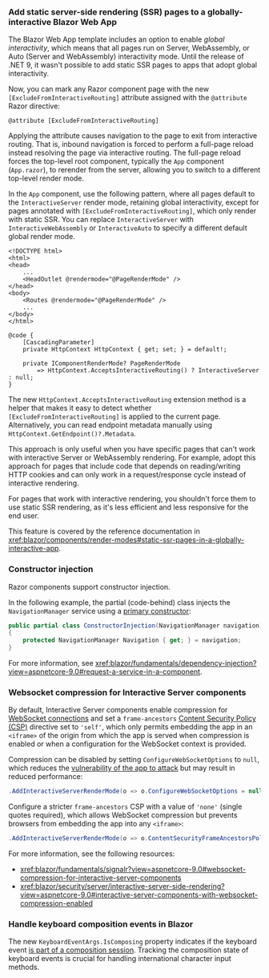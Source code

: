 ### Add static server-side rendering (SSR) pages to a globally-interactive Blazor Web App

The Blazor Web App template includes an option to enable *global interactivity*, which means that all pages run on Server, WebAssembly, or Auto (Server and WebAssembly) interactivity mode. Until the release of .NET 9, it wasn't possible to add static SSR pages to apps that adopt global interactivity.

Now, you can mark any Razor component page with the new `[ExcludeFromInteractiveRouting]` attribute assigned with the `@attribute` Razor directive:

```razor
@attribute [ExcludeFromInteractiveRouting]
```

Applying the attribute causes navigation to the page to exit from interactive routing. That is, inbound navigation is forced to perform a full-page reload instead resolving the page via interactive routing. The full-page reload forces the top-level root component, typically the `App` component (`App.razor`), to rerender from the server, allowing you to switch to a different top-level render mode.

In the `App` component, use the following pattern, where all pages default to the `InteractiveServer` render mode, retaining global interactivity, except for pages annotated with `[ExcludeFromInteractiveRouting]`, which only render with static SSR. You can replace `InteractiveServer` with `InteractiveWebAssembly` or `InteractiveAuto` to specify a different default global render mode.

```razor
<!DOCTYPE html>
<html>
<head>
    ...
    <HeadOutlet @rendermode="@PageRenderMode" />
</head>
<body>
    <Routes @rendermode="@PageRenderMode" />
    ...
</body>
</html>

@code {
    [CascadingParameter]
    private HttpContext HttpContext { get; set; } = default!;

    private IComponentRenderMode? PageRenderMode
        => HttpContext.AcceptsInteractiveRouting() ? InteractiveServer : null;
}
```

The new `HttpContext.AcceptsInteractiveRouting` extension method is a helper that makes it easy to detect whether `[ExcludeFromInteractiveRouting]` is applied to the current page. Alternatively, you can read endpoint metadata manually using `HttpContext.GetEndpoint()?.Metadata`.

This approach is only useful when you have specific pages that can't work with interactive Server or WebAssembly rendering. For example, adopt this approach for pages that include code that depends on reading/writing HTTP cookies and can only work in a request/response cycle instead of interactive rendering.

For pages that work with interactive rendering, you shouldn't force them to use static SSR rendering, as it's less efficient and less responsive for the end user.

This feature is covered by the reference documentation in <xref:blazor/components/render-modes#static-ssr-pages-in-a-globally-interactive-app>.

### Constructor injection

Razor components support constructor injection.

In the following example, the partial (code-behind) class injects the `NavigationManager` service using a [primary constructor](/dotnet/csharp/whats-new/tutorials/primary-constructors):

```csharp
public partial class ConstructorInjection(NavigationManager navigation)
{
    protected NavigationManager Navigation { get; } = navigation;
}
```

For more information, see <xref:blazor/fundamentals/dependency-injection?view=aspnetcore-9.0#request-a-service-in-a-component>.

### Websocket compression for Interactive Server components

By default, Interactive Server components enable compression for [WebSocket connections](xref:fundamentals/websockets) and set a `frame-ancestors` [Content Security Policy (CSP)](https://developer.mozilla.org/docs/Web/HTTP/CSP) directive set to `'self'`, which only permits embedding the app in an `<iframe>` of the origin from which the app is served when compression is enabled or when a configuration for the WebSocket context is provided.

Compression can be disabled by setting `ConfigureWebSocketOptions` to `null`, which reduces the [vulnerability of the app to attack](xref:blazor/security/server/interactive-server-side-rendering#interactive-server-components-with-websocket-compression-enabled) but may result in reduced performance:

```csharp
.AddInteractiveServerRenderMode(o => o.ConfigureWebSocketOptions = null)
```

Configure a stricter `frame-ancestors` CSP with a value of `'none'` (single quotes required), which allows WebSocket compression but prevents browsers from embedding the app into any `<iframe>`:

```csharp
.AddInteractiveServerRenderMode(o => o.ContentSecurityFrameAncestorsPolicy = "'none'")
```

For more information, see the following resources:

* <xref:blazor/fundamentals/signalr?view=aspnetcore-9.0#websocket-compression-for-interactive-server-components>
* <xref:blazor/security/server/interactive-server-side-rendering?view=aspnetcore-9.0#interactive-server-components-with-websocket-compression-enabled>

### Handle keyboard composition events in Blazor

The new `KeyboardEventArgs.IsComposing` property indicates if the keyboard event [is part of a composition session](https://w3c.github.io/uievents/#dom-keyboardevent-iscomposing). Tracking the composition state of keyboard events is crucial for handling international character input methods.
